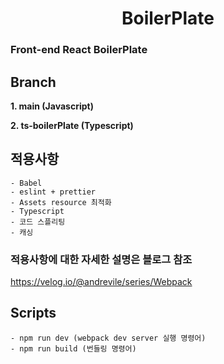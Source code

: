
<h1 align="center">BoilerPlate</h1>

### Front-end React BoilerPlate
## Branch
<strong> 1. main (Javascript)</strong>

<strong>2. ts-boilerPlate (Typescript)</strong>

## 적용사항
```
- Babel
- eslint + prettier
- Assets resource 최적화
- Typescript
- 코드 스플리팅 
- 캐싱
```
### 적용사항에 대한 자세한 설명은 블로그 참조
https://velog.io/@andrevile/series/Webpack

## Scripts
```
- npm run dev (webpack dev server 실행 명령어) 
- npm run build (번들링 명령어)
```



